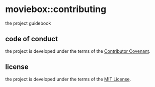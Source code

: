 <!-- apticity.moviebox::contributing -->

# moviebox::contributing

the project guidebook

## code of conduct

the project is developed under the terms of the [Contributor Covenant](https://github.com/apticity/moviebox/blob/master/.github/CODE_OF_CONDUCT.md).

## license

the project is developed under the terms of the [MIT License](https://github.com/apticity/moviebox/blob/master/LICENSE).
